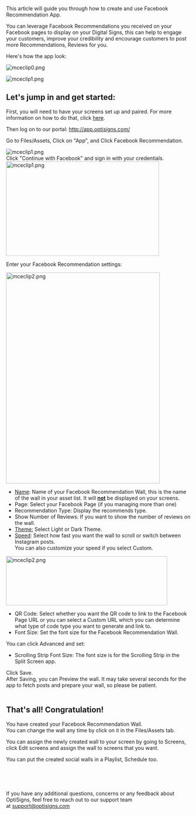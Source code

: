 <p>This article will guide you through how to create and use Facebook Recommendation App.</p>
<p>You can leverage Facebook Recommendations you received on your Facebook pages to display on your Digital Signs, this can help to engage your customers, improve your credibility and encourage customers to post more Recommendations, Reviews for you. </p>
<p>Here's how the app look:</p>
<p><img src="https://support.optisigns.com/hc/article_attachments/360080630334" alt="mceclip0.png"></p>
<p><img src="https://support.optisigns.com/hc/article_attachments/360080630434" alt="mceclip1.png"></p>
<h2 id="h_01HPYC45V4MWC9BFY2KJ12059V" class="rich-content-viewer_headerTwo__3f-vr rich-content-viewer_elementSpacing__208Ie blog-post-title-font _3aQMT _2J4pr css-x4x4qs rich-content-viewer_left__2p1aK _158eo _3_7DB"><strong>Let's jump in and get started:</strong></h2>
<p class="rich-content-viewer_text__XzvDs rich-content-viewer_elementSpacing__208Ie _3_7DB blog-post-text-font blog-post-text-color rich-content-viewer_left__2p1aK _158eo _3_7DB">First, you will need to have your screens set up and paired. For more information on how to do that, click <a class="link-viewer_link__2qJYG blog-link-hashtag-color y_1_u" href="https://www.optisigns.com/blog/how-to-set-up-digital-signs-with-optisigns-and-amazon-fire-tv" target="_blank" rel="noopener noreferrer">here</a>.</p>
<p class="rich-content-viewer_text__XzvDs rich-content-viewer_elementSpacing__208Ie _3_7DB blog-post-text-font blog-post-text-color rich-content-viewer_left__2p1aK _158eo _3_7DB">Then log on to our portal: <a class="link-viewer_link__2qJYG blog-link-hashtag-color y_1_u" href="http://app.optisigns.com/" target="_top" rel="noreferrer">http://app.optisigns.com/</a></p>
<p class="rich-content-viewer_text__XzvDs rich-content-viewer_elementSpacing__208Ie _3_7DB blog-post-text-font blog-post-text-color rich-content-viewer_left__2p1aK _158eo _3_7DB">Go to Files/Assets, Click on "App", and Click Facebook Recommendation.</p>
<div class="rich-content-viewer_pluginContainerReadOnly__2CvYQ rich-content-viewer_alignCenter__Slk8p _3Q5gW rich-content-viewer_sizeContent__1hD8w">
<div class="image-viewer_imageContainer__1Lhwj _34hgV">
<div class="image-viewer_imageWrapper__xdJBZ"><img src="https://support.optisigns.com/hc/article_attachments/1500019424381" alt="mceclip1.png"></div>
</div>
</div>
<div class="rich-content-viewer_pluginContainerReadOnly__2CvYQ rich-content-viewer_alignCenter__Slk8p _3Q5gW rich-content-viewer_sizeContent__1hD8w">
<div class="image-viewer_imageContainer__1Lhwj _34hgV">
<div class="">Click "Continue with Facebook" and sign in with your credentials.</div>
<div class="wysiwyg-text-align-center"><img src="https://support.optisigns.com/hc/article_attachments/360081683913" alt="mceclip1.png" width="418" height="258"></div>
</div>
</div>
<p class="rich-content-viewer_text__XzvDs rich-content-viewer_elementSpacing__208Ie _3_7DB blog-post-text-font blog-post-text-color rich-content-viewer_left__2p1aK _158eo _3_7DB">Enter your Facebook Recommendation settings:</p>
<div class="rich-content-viewer_pluginContainerReadOnly__2CvYQ rich-content-viewer_alignCenter__Slk8p _3Q5gW rich-content-viewer_sizeSmall__3Q43X _26shW">
<div class="image-viewer_imageContainer__1Lhwj _34hgV">
<div class="image-viewer_imageWrapper__xdJBZ wysiwyg-text-align-center"><img src="https://support.optisigns.com/hc/article_attachments/1500019424401" alt="mceclip2.png" width="420" height="575"></div>
</div>
</div>
<ul>
<li class="rich-content-viewer_elementSpacing__208Ie">
<u>Name</u>: Name of your Facebook Recommendation Wall, this is the name of the wall in your asset list. It will <u><strong>not</strong></u> be displayed on your screens.</li>
<li class="rich-content-viewer_elementSpacing__208Ie">
<span class="wysiwyg-underline">Page:</span> Select your Facebook Page (if you managing more than one)</li>
<li class="rich-content-viewer_elementSpacing__208Ie">
<span class="wysiwyg-underline">Recommendation Type</span>: Display the recommends type. </li>
<li class="rich-content-viewer_elementSpacing__208Ie">
<span class="wysiwyg-underline">Show Number of Reviews:</span> If you want to show the number of reviews on the wall.</li>
<li>
<u>Theme:</u> Select Light or Dark Theme.</li>
<li>
<u>Speed</u>: Select how fast you want the wall to scroll or switch between Instagram posts.<br>You can also customize your speed if you select Custom.</li>
</ul>
<p class="wysiwyg-text-align-center"><img src="https://support.optisigns.com/hc/article_attachments/26482756962707" alt="mceclip2.png" width="440" height="134"></p>
<ul>
<li>
<span class="wysiwyg-underline">QR Code</span>: Select whether you want the QR code to link to the Facebook Page URL or you can select a Custom URL which you can determine what type of code type you want to generate and link to.</li>
<li>
<span class="wysiwyg-underline">Font Size</span>: Set the font size for the Facebook Recommendation Wall.</li>
</ul>
<p>You can click Advanced and set:</p>
<ul class="rich-content-viewer_unorderedListContainer__2PG9L PM4OL">
<li>
<span class="wysiwyg-underline">Scrolling Strip Font Size</span>: The font size is for the Scrolling Strip in the Split Screen app.</li>
</ul>
<div class="rich-content-viewer_text__XzvDs rich-content-viewer_elementSpacing__208Ie _3_7DB blog-post-text-font blog-post-text-color">Click Save.<br>After Saving, you can Preview the wall. It may take several seconds for the app to fetch posts and prepare your wall, so please be patient.<br><br>
</div>
<h2 id="h_01HPYC45V4K8D6JQ970MEVGAKW" class="rich-content-viewer_text__XzvDs rich-content-viewer_elementSpacing__208Ie _3_7DB blog-post-text-font blog-post-text-color rich-content-viewer_left__2p1aK _158eo _3_7DB"><strong>That's all! Congratulation!</strong></h2>
<p class="rich-content-viewer_text__XzvDs rich-content-viewer_elementSpacing__208Ie _3_7DB blog-post-text-font blog-post-text-color rich-content-viewer_left__2p1aK _158eo _3_7DB">You have created your Facebook Recommendation Wall.<br>You can change the wall any time by click on it in the Files/Assets tab.</p>
<p class="rich-content-viewer_text__XzvDs rich-content-viewer_elementSpacing__208Ie _3_7DB blog-post-text-font blog-post-text-color rich-content-viewer_left__2p1aK _158eo _3_7DB">You can assign the newly created wall to your screen by going to Screens, click Edit screens and assign the wall to screens that you want.</p>
<p class="rich-content-viewer_text__XzvDs rich-content-viewer_elementSpacing__208Ie _3_7DB blog-post-text-font blog-post-text-color rich-content-viewer_left__2p1aK _158eo _3_7DB">You can put the created social walls in a Playlist, Schedule too.</p>
<p class="rich-content-viewer_text__XzvDs rich-content-viewer_elementSpacing__208Ie _3_7DB blog-post-text-font blog-post-text-color rich-content-viewer_left__2p1aK _158eo _3_7DB"> </p>
<p> </p>
<p>If you have any additional questions, concerns or any feedback about OptiSigns, feel free to reach out to our support team at <a href="mailto:support@optisigns.com" target="_self">support@optisigns.com</a></p>